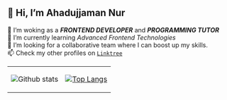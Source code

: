 ## 👋 Hi, I’m **Ahadujjaman Nur**
👀 I’m woking as a ***FRONTEND DEVELOPER*** and ***PROGRAMMING TUTOR***  
🌱 I’m currently learning *Advanced Frontend Technologies*  
💞️ I’m looking for a collaborative team where I can boost up my skills.  
📫 Check my other profiles on [`Linktree`](https://linktr.ee/ahadnur44)

<!---
ahadnur/ahadnur is a ✨ special ✨ repository because its `README.md` (this file) appears on your GitHub profile.
You can click the Preview link to take a look at your changes.
--->

<table align="center" border="0px">
   <tr>
     <td> 
        
   ![Github stats](https://github-readme-stats.vercel.app/api?username=ahadnur&theme=radical&show_icons=true&count_private=true&hide=issues) </td>
     <td> [![Top Langs](https://github-readme-stats.vercel.app/api/top-langs/?username=yeazin&theme=radical&layout=compact)](https://github.com/yeazin) </td>
   </tr>
  </table>
